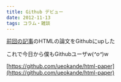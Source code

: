 ```yaml
---
title: Github デビュー
date: 2012-11-13
tags: コラム・雑談
---
```


[前回の記事](http://folioscope.hatenablog.jp/entry/2012/11/03/000848)のHTMLの論文をGithubにupした

これで今日から僕もGithubユーザw(*^o^*)w

[https://github.com/ueokande/html-paper](https://github.com/ueokande/html-paper)

